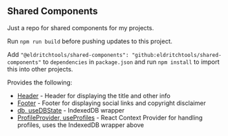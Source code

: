 ## Shared Components

Just a repo for shared components for my projects.

Run `npm run build` before pushing updates to this project.

Add `"@eldritchtools/shared-components": "github:eldritchtools/shared-components"` to `dependencies` in `package.json` and run `npm install` to import this into other projects.

Provides the following:
- [Header](src/Header) - Header for displaying the title and other info
- [Footer](src/Footer) - Footer for displaying social links and copyright disclaimer
- [db, useDBState](src/db) - IndexedDB wrapper
- [ProfileProvider, useProfiles](src/profileProvider) - React Context Provider for handling profiles, uses the IndexedDB wrapper above